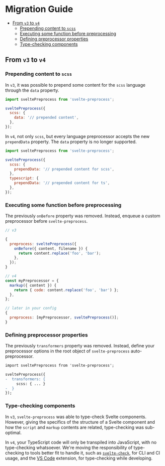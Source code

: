 # Migration Guide

<!-- @import "[TOC]" {cmd="toc" depthFrom=2 depthTo=6 orderedList=false} -->

<!-- code_chunk_output -->

- [From `v3` to `v4`](#from-v3-to-v4)
  - [Prepending content to `scss`](#prepending-content-to-scss)
  - [Executing some function before preprocessing](#executing-some-function-before-preprocessing)
  - [Defining preprocessor properties](#defining-preprocessor-properties)
  - [Type-checking components](#type-checking-components)

<!-- /code_chunk_output -->

## From `v3` to `v4`

### Prepending content to `scss`

In `v3`, it was possible to prepend some content for the `scss` language through the `data` property.

```js
import sveltePreprocess from 'svelte-preprocess';

sveltePreprocess({
  scss: {
    data: '// prepended content',
  },
});
```

In `v4`, not only `scss`, but every language preprocessor accepts the new `prependData` property. The `data` property is no longer supported.

```js
import sveltePreprocess from 'svelte-preprocess';

sveltePreprocess({
  scss: {
    prependData: '// prepended content for scss',
  },
  typescript: {
    prependData: '// prepended content for ts',
  },
});
```

### Executing some function before preprocessing

The previously `onBefore` property was removed. Instead, enqueue a custom preprocessor before `svelte-preprocess`.

```js
// v3

{
  preprocess: sveltePreprocess({
    onBefore({ content, filename }) {
      return content.replace('foo', 'bar');
    },
  });
}

// v4
const myPreprocessor = {
  markup({ content }) {
    return { code: content.replace('foo', 'bar') };
  },
};

// later in your config
{
  preprocess: [myPreprocessor, sveltePreprocess()];
}
```

### Defining preprocessor properties

The previously `transformers` property was removed. Instead, define your preprocessor options in the root object of `svelte-preprocess` auto-preprocessor.

```diff
import sveltePreprocess from 'svelte-preprocess';

sveltePreprocess({
-  transformers: {
     scss: { ... }
-  }
});
```

### Type-checking components

In `v3`, `svelte-preprocess` was able to type-check Svelte components. However, giving the specifics of the structure of a Svelte component and how the `script` and `markup` contents are related, type-checking was sub-optimal.

In `v4`, your TypeScript code will only be transpiled into JavaScript, with no type-checking whatsoever. We're moving the responsibility of type-checking to tools better fit to handle it, such as [`svelte-check`](https://www.npmjs.com/package/svelte-check), for CLI and CI usage, and the [VS Code](https://marketplace.visualstudio.com/items?itemName=svelte.svelte-vscode) extension, for type-checking while developing.
